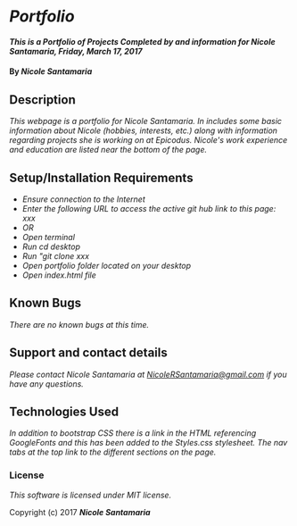 
# _Portfolio_

#### _This is a Portfolio of Projects Completed by and information for Nicole Santamaria, Friday, March 17, 2017_

#### By _**Nicole Santamaria**_

## Description

_This webpage is a portfolio for Nicole Santamaria. In includes some basic information about Nicole (hobbies, interests, etc.) along with information regarding projects she is working on at Epicodus. Nicole's work experience and education are listed near the bottom of the page._

## Setup/Installation Requirements

* _Ensure connection to the Internet_
* _Enter the following URL to access the active git hub link to this page: xxx_
* _OR_
* _Open terminal_
* _Run cd desktop_
* _Run "git clone xxx_
* _Open portfolio folder located on your desktop_
* _Open index.html file_

## Known Bugs

_There are no known bugs at this time._

## Support and contact details

_Please contact Nicole Santamaria at NicoleRSantamaria@gmail.com if you have any questions._

## Technologies Used

_In addition to bootstrap CSS there is a link in the HTML referencing GoogleFonts and this has been added to the Styles.css stylesheet. The nav tabs at the top link to the different sections on the page._

### License

*This software is licensed under MIT license.*

Copyright (c) 2017 **_Nicole Santamaria_**
